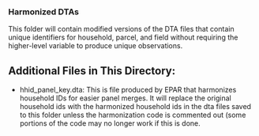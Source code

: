 ### Harmonized DTAs

This folder will contain modified versions of the DTA files that contain unique identifiers for household, parcel, and field without requiring the higher-level variable to produce unique observations.

## Additional Files in This Directory: 
 * hhid_panel_key.dta: This is file produced by EPAR that harmonizes household IDs for easier panel merges. It will replace the original household ids with the harmonized household ids in the dta files saved to this folder unless the harmonization code is commented out (some portions of the code may no longer work if this is done.